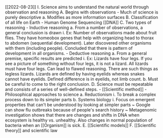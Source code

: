 [[2022-08-23]]
I. Science aims to understand the natural world through observation and reasoning
	A. Begins with observations
		- Much of science is purely descriptive
			a. Modifies as more information surfaces
	B. Classification of all life on Earth
		- Human Genome Sequencing [[DNA]]
	C. Two types of reasoning
		- Inductive reasoning
			a. From a number of observations, a general conclusion is drawn
				i. Ex: Number of observations made about fruit flies. They have homeobox genes that help with organizing head to thorax to abdomen (sequential development). Later discovered other organisms with them (including people). Concluded that there is pattern of development in all organisms.
		- Deductive reasoning
			a. From a general premise, specific results are predicted
				i. Ex: Lizards have four legs. If you see a picture of something without four legs, it is not a lizard. All lizards must have four legs. Can lead to flawed reasoning. There are such things as legless lizards. Lizards are defined by having eyelids whereas snakes cannot have eyelids. Defined difference is in eyelids, not limb count.
			b. Must be careful to come to the right conclusion.
	D. Science must be repeatable and consists of a series of well-defined steps.
		- [[Scientific method]]
		- Philosophical approaches to science
			a. Reductionism
				i. To break a complex process down to its simpler parts
			b. Systems biology
				i. Focus on emergent properties that can't be understood by looking at simpler parts
					~ Google can show flu outbreaks because of people's search history
					~ Metagenomic investigation shows that there are changes and shifts in DNA when ecosystem is healthy vs. unhealthy. Also changes in normal population of bacteria when an [[Organism]] is sick. 
	E. [[Scientific models]]
	F. [[Scientific theory]] and scientific law
		
					